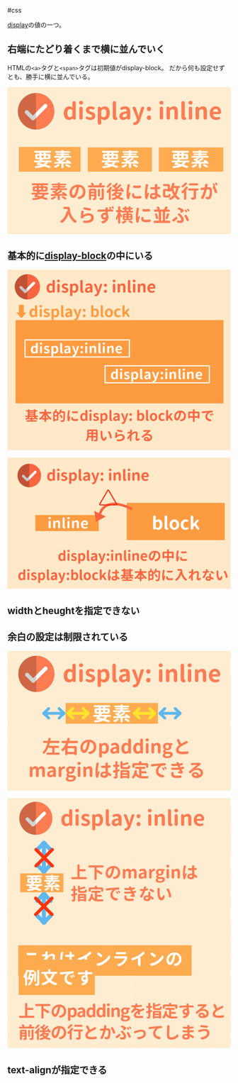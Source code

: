 #css 

[display](display.md)の値の一つ。

## 右端にたどり着くまで横に並んでいく

HTMLの`<a>`タグと`<span>`タグは初期値がdisplay-block。
だから何も設定せずとも、勝手に横に並んでいる。

![300x200](../02_Extra/Pasted%20image%2020230627113015.png)

## 基本的に[display-block](display-block.md)の中にいる

![300x250](../02_Extra/Pasted%20image%2020230627113507.png)


![300x180](../02_Extra/Pasted%20image%2020230627113530.png)


## widthとheughtを指定できない

## 余白の設定は制限されている

![300x180](../02_Extra/Pasted%20image%2020230627113822.png)

![300x330](../02_Extra/Pasted%20image%2020230627113837.png)

## text-alignが指定できる









